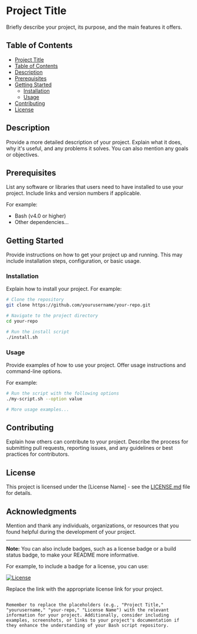 
# Project Title

Briefly describe your project, its purpose, and the main features it offers.

## Table of Contents

- [Project Title](#project-title)
- [Table of Contents](#table-of-contents)
- [Description](#description)
- [Prerequisites](#prerequisites)
- [Getting Started](#getting-started)
  - [Installation](#installation)
  - [Usage](#usage)
- [Contributing](#contributing)
- [License](#license)

## Description

Provide a more detailed description of your project. Explain what it does, why it's useful, and any problems it solves. You can also mention any goals or objectives.

## Prerequisites

List any software or libraries that users need to have installed to use your project. Include links and version numbers if applicable.

For example:

- Bash (v4.0 or higher)
- Other dependencies...

## Getting Started

Provide instructions on how to get your project up and running. This may include installation steps, configuration, or basic usage.

### Installation

Explain how to install your project. For example:

```bash
# Clone the repository
git clone https://github.com/yourusername/your-repo.git

# Navigate to the project directory
cd your-repo

# Run the install script
./install.sh
```

### Usage

Provide examples of how to use your project. Offer usage instructions and command-line options. 

For example:

```bash
# Run the script with the following options
./my-script.sh --option value

# More usage examples...
```

## Contributing

Explain how others can contribute to your project. Describe the process for submitting pull requests, reporting issues, and any guidelines or best practices for contributors.

## License

This project is licensed under the [License Name] - see the [LICENSE.md](LICENSE.md) file for details.

## Acknowledgments

Mention and thank any individuals, organizations, or resources that you found helpful during the development of your project.

---

**Note:** You can also include badges, such as a license badge or a build status badge, to make your README more informative.

For example, to include a badge for a license, you can use:

[![License](https://img.shields.io/badge/License-MIT-blue.svg)](https://opensource.org/licenses/MIT)

Replace the link with the appropriate license link for your project.
```

Remember to replace the placeholders (e.g., "Project Title," "yourusername," "your-repo," "License Name") with the relevant information for your project. Additionally, consider including examples, screenshots, or links to your project's documentation if they enhance the understanding of your Bash script repository.
